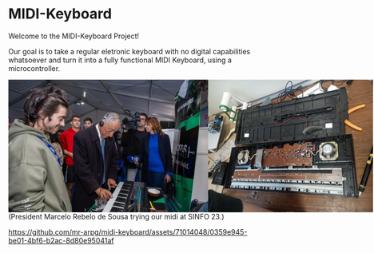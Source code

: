 # MIDI-Keyboard
Welcome to the MIDI-Keyboard Project!

Our goal is to take a regular eletronic keyboard with no digital capabilities whatsoever and turn it into a fully functional MIDI Keyboard, using a microcontroller. 

<!-- <img src="./midi.png" alt="Image" width="300px" /> -->

<div style="display: flex;">
    <img src="midi.png" alt="Image 1" width="400" />
    <img src="og.png" alt="Image 2" width="330" />
</div>
(President Marcelo Rebelo de Sousa trying our midi at SINFO 23.)



https://github.com/mr-arpg/midi-keyboard/assets/71014048/0359e945-be01-4bf6-b2ac-8d80e95041af



